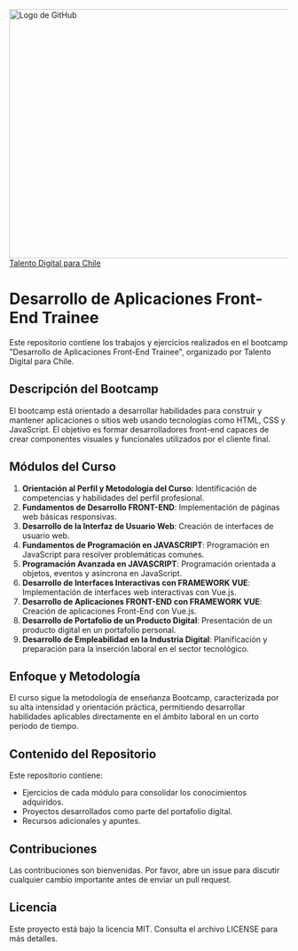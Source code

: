 <img src="https://talentodigitalparachile.cl/wp-content/uploads/2021/06/desarrollador-1288x724-1.jpg" alt="Logo de GitHub" width="800" height="449">
<a href="https://talentodigitalparachile.cl/curso/desarrollador-aplicaciones-front-end-trainee/">Talento Digital para Chile</a>

# Desarrollo de Aplicaciones Front-End Trainee

Este repositorio contiene los trabajos y ejercicios realizados en el bootcamp "Desarrollo de Aplicaciones Front-End Trainee", organizado por Talento Digital para Chile. 


## Descripción del Bootcamp

El bootcamp está orientado a desarrollar habilidades para construir y mantener aplicaciones o sitios web usando tecnologías como HTML, CSS y JavaScript. El objetivo es formar desarrolladores front-end capaces de crear componentes visuales y funcionales utilizados por el cliente final.

## Módulos del Curso

1. **Orientación al Perfil y Metodología del Curso**: Identificación de competencias y habilidades del perfil profesional.
2. **Fundamentos de Desarrollo FRONT-END**: Implementación de páginas web básicas responsivas.
3. **Desarrollo de la Interfaz de Usuario Web**: Creación de interfaces de usuario web.
4. **Fundamentos de Programación en JAVASCRIPT**: Programación en JavaScript para resolver problemáticas comunes.
5. **Programación Avanzada en JAVASCRIPT**: Programación orientada a objetos, eventos y asíncrona en JavaScript.
6. **Desarrollo de Interfaces Interactivas con FRAMEWORK VUE**: Implementación de interfaces web interactivas con Vue.js.
7. **Desarrollo de Aplicaciones FRONT-END con FRAMEWORK VUE**: Creación de aplicaciones Front-End con Vue.js.
8. **Desarrollo de Portafolio de un Producto Digital**: Presentación de un producto digital en un portafolio personal.
9. **Desarrollo de Empleabilidad en la Industria Digital**: Planificación y preparación para la inserción laboral en el sector tecnológico.

## Enfoque y Metodología

El curso sigue la metodología de enseñanza Bootcamp, caracterizada por su alta intensidad y orientación práctica, permitiendo desarrollar habilidades aplicables directamente en el ámbito laboral en un corto periodo de tiempo.

## Contenido del Repositorio

Este repositorio contiene:

- Ejercicios de cada módulo para consolidar los conocimientos adquiridos.
- Proyectos desarrollados como parte del portafolio digital.
- Recursos adicionales y apuntes.

## Contribuciones

Las contribuciones son bienvenidas. Por favor, abre un issue para discutir cualquier cambio importante antes de enviar un pull request.

## Licencia

Este proyecto está bajo la licencia MIT. Consulta el archivo LICENSE para más detalles.
